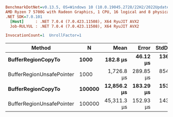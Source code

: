 ``` ini

BenchmarkDotNet=v0.13.5, OS=Windows 10 (10.0.19045.2728/22H2/2022Update)
AMD Ryzen 7 5700G with Radeon Graphics, 1 CPU, 16 logical and 8 physical cores
.NET SDK=7.0.101
  [Host]     : .NET 7.0.4 (7.0.423.11508), X64 RyuJIT AVX2
  Job-RULYUL : .NET 7.0.4 (7.0.423.11508), X64 RyuJIT AVX2

InvocationCount=1  UnrollFactor=1  

```
|                    Method |      N |        Mean |     Error |   StdDev |      Median | Allocated |
|-------------------------- |------- |------------:|----------:|---------:|------------:|----------:|
|        **BufferRegionCopyTo** |   **1000** |    **182.8 μs** |  **46.12 μs** | **136.0 μs** |    **171.4 μs** |     **600 B** |
| BufferRegionUnsafePointer |   1000 |  1,726.8 μs | 289.85 μs | 854.6 μs |  2,162.6 μs |     600 B |
|        **BufferRegionCopyTo** | **100000** | **12,856.2 μs** | **183.29 μs** | **153.1 μs** | **12,843.8 μs** |     **600 B** |
| BufferRegionUnsafePointer | 100000 | 45,311.3 μs | 152.93 μs | 143.1 μs | 45,308.9 μs |     600 B |
